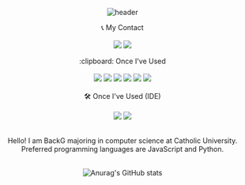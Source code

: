 <div align="center"> 

![header](https://capsule-render.vercel.app/api?type=cylinder&color=6dc993&height=150&section=header&text=BackG's%20Github&fontColor=ffffff&fontSize=70&animation=fadeIn&fontAlignY=55&desc=%20&descAlignY=62&descAlign=62)

<p>
  📞 My Contact<br><br>
  <a href="https://www.instagram.com/baack_g/" target="_blank"><img src="https://img.shields.io/badge/baackg-E4405F?style=for-the-badge&logo=instagram&logoColor=white"/></a>
  <img src="https://img.shields.io/badge/jw61333@gmail.com-EA4335?style=for-the-badge&logo=gmail&logoColor=white"/>
  </p>
  :clipboard: Once I've Used <br><br>
  <img src="https://img.shields.io/badge/Java-007396?style=for-the-badge&logo=Eclipse%20IDE&logoColor=white">
  <img src="https://img.shields.io/badge/JavaScript-F7DF1E?style=for-the-badge&logo=javascript&logoColor=white"/>
  <img src="https://img.shields.io/badge/HTML5-E34F26?style=for-the-badge&logo=HTML5&logoColor=white"> 
  <img src="https://img.shields.io/badge/CSS3-1572B6?style=for-the-badge&logo=CSS3&logoColor=white">
  <img src="https://img.shields.io/badge/MySQL-4479A1?style=for-the-badge&logo=MySQL&logoColor=white">
  <img src="https://img.shields.io/badge/Python-3776AB?style=for-the-badge&logo=python&logoColor=white"/>
  <br><br>
  🛠️ Once I've Used (IDE)<br><br>
  <img src="https://img.shields.io/badge/Eclipse-2C2255?style=for-the-badge&logo=Eclipse%20IDE&logoColor=white">
  <img src="https://img.shields.io/badge/VSC-007ACC?style=for-the-badge&logo=VisualStudioCode&logoColor=white">
 <p>
   <br>
  Hello! I am BackG majoring in computer science at Catholic University.<br>
  Preferred programming languages are JavaScript and Python.<br><br>
  
![Anurag's GitHub stats](https://github-readme-stats.vercel.app/api?username=jw6133&show_icons=true&theme=radical)
  

</div>
